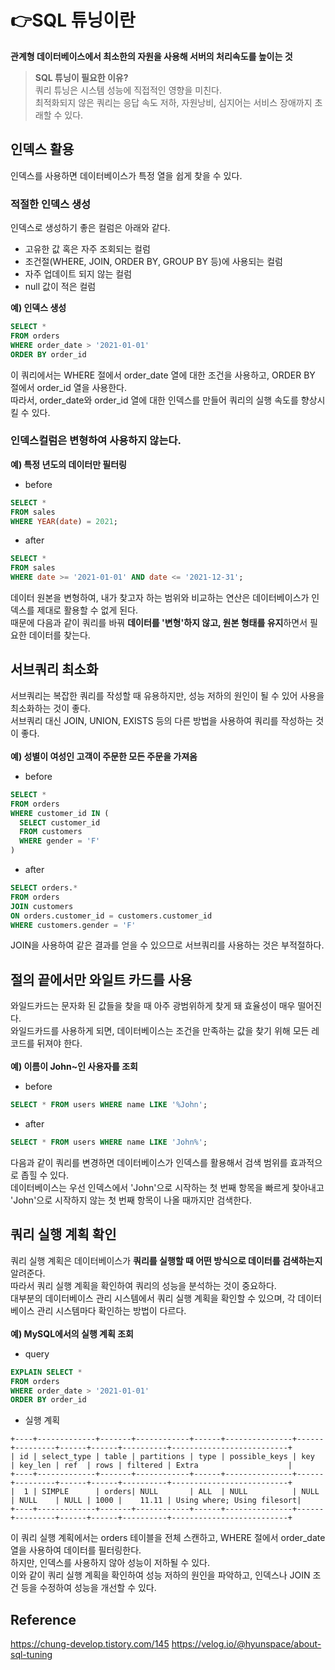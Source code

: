 # 👉SQL 튜닝이란
**관계형 데이터베이스에서 최소한의 자원을 사용해 서버의 처리속도를 높이는 것** <br/>
> **SQL 튜닝이 필요한 이유?**
> <br/>쿼리 튜닝은 시스템 성능에 직접적인 영향을 미친다.
> <br/>최적화되지 않은 쿼리는 응답 속도 저하, 자원낭비, 심지어는 서비스 장애까지 초래할 수 있다.

## 인덱스 활용
인덱스를 사용하면 데이터베이스가 특정 열을 쉽게 찾을 수 있다.

### 적절한 인덱스 생성
인덱스로 생성하기 좋은 컬럼은 아래와 같다.
- 고유한 값 혹은 자주 조회되는 컬럼
- 조건절(WHERE, JOIN, ORDER BY, GROUP BY 등)에 사용되는 컬럼
- 자주 업데이트 되지 않는 컬럼 
- null 값이 적은 컬럼
  
**예) 인덱스 생성**

```sql
SELECT *
FROM orders
WHERE order_date > '2021-01-01'
ORDER BY order_id
```
이 쿼리에서는 WHERE 절에서 order_date 열에 대한 조건을 사용하고, ORDER BY 절에서 order_id 열을 사용한다. 
<br/>따라서, order_date와 order_id 열에 대한 인덱스를 만들어 쿼리의 실행 속도를 향상시킬 수 있다.


### 인덱스컬럼은 변형하여 사용하지 않는다.
**예) 특정 년도의 데이터만 필터링**
- before
```sql
SELECT *
FROM sales
WHERE YEAR(date) = 2021;
```
- after
```sql
SELECT *
FROM sales 
WHERE date >= '2021-01-01' AND date <= '2021-12-31';
```
데이터 원본을 변형하여, 내가 찾고자 하는 범위와 비교하는 연산은 데이터베이스가 인덱스를 제대로 활용할 수 없게 된다. 
<br/>때문에 다음과 같이 쿼리를 바꿔 **데이터를 '변형'하지 않고, 원본 형태를 유지**하면서 필요한 데이터를 찾는다.

## 서브쿼리 최소화
서브쿼리는 복잡한 쿼리를 작성할 때 유용하지만, 성능 저하의 원인이 될 수 있어 사용을 최소화하는 것이 좋다. 
<br/>서브쿼리 대신 JOIN, UNION, EXISTS 등의 다른 방법을 사용하여 쿼리를 작성하는 것이 좋다. 
<br/><br/>
**예) 성별이 여성인 고객이 주문한 모든 주문을 가져옴**
- before
```sql
SELECT *
FROM orders
WHERE customer_id IN (
  SELECT customer_id
  FROM customers
  WHERE gender = 'F'
)
```
- after
```sql
SELECT orders.*
FROM orders
JOIN customers
ON orders.customer_id = customers.customer_id
WHERE customers.gender = 'F'
```
JOIN을 사용하여 같은 결과를 얻을 수 있으므로 서브쿼리를 사용하는 것은 부적절하다.

## 절의 끝에서만 와일트 카드를 사용
와일드카드는 문자화 된 값들을 찾을 때 아주 광범위하게 찾게 돼 효율성이 매우 떨어진다. 
<br/>와일드카드를 사용하게 되면, 데이터베이스는 조건을 만족하는 값을 찾기 위해 모든 레코드를 뒤져야 한다.
<br/><br/>
**예) 이름이 John~인 사용자를 조회**
- before
```sql
SELECT * FROM users WHERE name LIKE '%John';
```
- after
```sql
SELECT * FROM users WHERE name LIKE 'John%';
```
다음과 같이 쿼리를 변경하면 데이터베이스가 인덱스를 활용해서 검색 범위를 효과적으로 좁힐 수 있다.
<br/>데이터베이스는 우선 인덱스에서 'John'으로 시작하는 첫 번째 항목을 빠르게 찾아내고 'John'으로 시작하지 않는 첫 번째 항목이 나올 때까지만 검색한다.

## 쿼리 실행 계획 확인 
쿼리 실행 계획은 데이터베이스가 **쿼리를 실행할 때 어떤 방식으로 데이터를 검색하는지** 알려준다. 
<br/>따라서 쿼리 실행 계획을 확인하여 쿼리의 성능을 분석하는 것이 중요하다. 
 
<br/>대부분의 데이터베이스 관리 시스템에서 쿼리 실행 계획을 확인할 수 있으며, 각 데이터베이스 관리 시스템마다 확인하는 방법이 다르다. 
<br/><br/>
**예) MySQL에서의 실행 계획 조회**
- query
```sql
EXPLAIN SELECT *
FROM orders
WHERE order_date > '2021-01-01'
ORDER BY order_id
```
- 실행 계획
```
+----+-------------+-------+------------+------+---------------+------+---------+------+------+----------+--------------------------+
| id | select_type | table | partitions | type | possible_keys | key  | key_len | ref  | rows | filtered | Extra                    |
+----+-------------+-------+------------+------+---------------+------+---------+------+------+----------+--------------------------+
|  1 | SIMPLE      | orders| NULL       | ALL  | NULL          | NULL | NULL    | NULL | 1000 |    11.11 | Using where; Using filesort|
+----+-------------+-------+------------+------+---------------+------+---------+------+------+----------+--------------------------+
```
이 쿼리 실행 계획에서는 orders 테이블을 전체 스캔하고, WHERE 절에서 order_date 열을 사용하여 데이터를 필터링한다. 
<br/>하지만, 인덱스를 사용하지 않아 성능이 저하될 수 있다.
<br/>이와 같이 쿼리 실행 계획을 확인하여 성능 저하의 원인을 파악하고, 인덱스나 JOIN 조건 등을 수정하여 성능을 개선할 수 있다.




## Reference
https://chung-develop.tistory.com/145
https://velog.io/@hyunspace/about-sql-tuning
